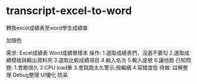 # transcript-excel-to-word
轉換excel成績表至word學生成績單


加顏色

需求:
Excel成績表
Word成績單樣本
操作:
1.選取成績表們，沒選不要勾
2.選取成績模板與輸出資料夾
3.選取比較成績項目
4.輸入名次
5.輸入座號
6.讓他跑
已知問題:
1.會跑很久
2.CPU load重
3.會跳跑太久警示:按繼續
4.容錯度低
待做:
註解整理
Debug整理
UI優化
防呆

